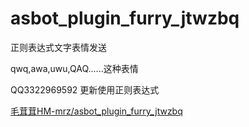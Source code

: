 # asbot_plugin_furry_jtwzbq

正则表达式文字表情发送

qwq,awa,uwu,QAQ......这种表情

QQ3322969592
更新使用正则表达式

[毛茸茸HM-mrz/asbot_plugin_furry_jtwzbq](https://github.com/furryHM-mrz/asbot_plugin_furry_jtwzbq)
